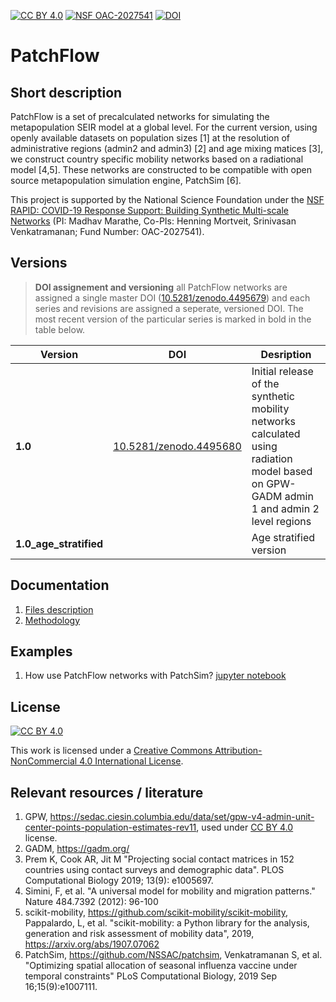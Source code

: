 [![CC BY 4.0][cc-by-nc-shield]][cc-by-nc] [![NSF OAC-2027541][nsf-award-shield]][nsf-award] [![DOI][doi-master-badge]][doi-master]


# PatchFlow 
## Short description
PatchFlow is a set of precalculated networks for simulating the metapopulation SEIR model at a global level. For the current version, using openly available datasets on population sizes [1] at the resolution of administrative regions (admin2 and admin3) [2] and age mixing matices [3], we construct country specific mobility networks based on a radiational model [4,5]. These networks are constructed to be compatible with open source metapopulation simulation engine, PatchSim [6].  

This project is supported by the National Science Foundation under the [NSF RAPID: COVID-19 Response Support: Building Synthetic Multi-scale Networks][nsf-award] (PI: Madhav Marathe, Co-PIs: Henning Mortveit, Srinivasan Venkatramanan; Fund Number: OAC-2027541).


## Versions
> **DOI assignement and versioning** all PatchFlow networks are assigned a single master DOI ([10.5281/zenodo.4495679][doi-master]) and each series and revisions are assigned a seperate, versioned DOI. The most recent version of the particular series is marked in bold in the table below.

| Version | DOI                                                | Desription  |
| ------- | -------------------------------------------------- | ----------- |
| **1.0**     |[10.5281/zenodo.4495680][doi-1.0] | Initial release of the synthetic mobility networks calculated using radiation model based on GPW-GADM admin 1 and admin 2 level regions |
| **1.0_age_stratified**     | | Age stratified version |

## Documentation
1. [Files description](docs/files_description.md)
2. [Methodology](docs/methodology.md)

## Examples
1. How use PatchFlow networks with PatchSim? [jupyter notebook](examples/patchsim_example.ipynb)

## License
[![CC BY 4.0][cc-by-nc-image]][cc-by-nc]

This work is licensed under a [Creative Commons Attribution-NonCommercial 4.0 International License][cc-by-nc].

## Relevant resources / literature
1. GPW, https://sedac.ciesin.columbia.edu/data/set/gpw-v4-admin-unit-center-points-population-estimates-rev11, used under [CC BY 4.0](https://creativecommons.org/licenses/by/4.0/) license.
2. GADM, https://gadm.org/
3. Prem K, Cook AR, Jit M "Projecting social contact matrices in 152 countries using contact surveys and demographic data". PLOS Computational Biology 2019; 13(9): e1005697. 
4. Simini, F, et al. "A universal model for mobility and migration patterns." Nature 484.7392 (2012): 96-100
5. scikit-mobility, https://github.com/scikit-mobility/scikit-mobility, Pappalardo, L, et al. "scikit-mobility: a Python library for the analysis, generation and risk assessment of mobility data", 2019, https://arxiv.org/abs/1907.07062
6. PatchSim, https://github.com/NSSAC/patchsim, Venkatramanan S, et al. "Optimizing spatial allocation of seasonal influenza vaccine under temporal constraints"  PLoS Computational Biology, 2019 Sep 16;15(9):e1007111.


[cc-by-nc]: http://creativecommons.org/licenses/by-nc/4.0/
[cc-by-nc-image]: https://i.creativecommons.org/l/by-nc/4.0/88x31.png
[cc-by-nc-shield]: https://img.shields.io/badge/license-CC%20BY--NC%204.0-blue
[nsf-award-shield]: https://img.shields.io/badge/NSF-OAC--2027541-blue
[nsf-award]: https://www.nsf.gov/awardsearch/showAward?AWD_ID=2027541
[doi-master]: https://doi.org/10.5281/zenodo.4495679
[doi-master-badge]: https://zenodo.org/badge/DOI/10.5281/zenodo.4495679.svg
[doi-1.0]: https://doi.org/10.5281/zenodo.4495680
[doi-1.0-badge]: https://zenodo.org/badge/DOI/10.5281/zenodo.4495680.svg
